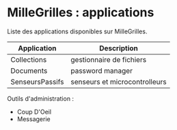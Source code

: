 # MilleGrilles : applications

Liste des applications disponibles sur MilleGrilles.

| Application     | Description                   |
|-----------------|-------------------------------|
| Collections     | gestionnaire de fichiers      |
| Documents       | password manager              |
| SenseursPassifs | senseurs et microcontrolleurs |

Outils d'administration :

- Coup D'Oeil
- Messagerie
